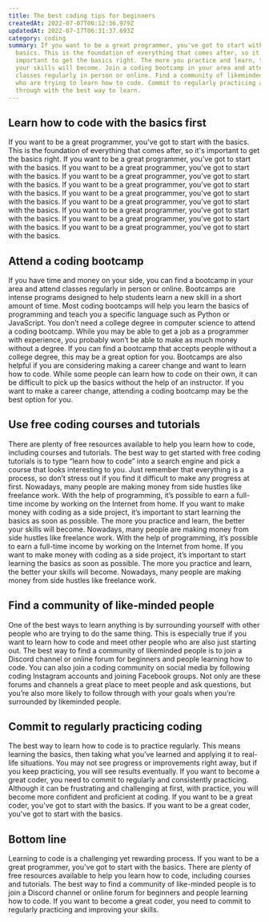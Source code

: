 ```yaml
---
title: The best coding tips for beginners
createdAt: 2022-07-07T06:12:36.979Z
updatedAt: 2022-07-17T06:31:37.693Z
category: coding
summary: If you want to be a great programmer, you've got to start with the
  basics. This is the foundation of everything that comes after, so it's
  important to get the basics right. The more you practice and learn, the better
  your skills will become. Join a coding bootcamp in your area and attend
  classes regularly in person or online. Find a community of likeminded people
  who are trying to learn how to code. Commit to regularly practicing and follow
  through with the best way to learn.
---
```


## Learn how to code with the basics first

If you want to be a great programmer, you've got to start with the basics. This is the foundation of everything that comes after, so it's important to get the basics right. If you want to be a great programmer, you've got to start with the basics. If you want to be a great programmer, you've got to start with the basics. If you want to be a great programmer, you've got to start with the basics. If you want to be a great programmer, you've got to start with the basics. If you want to be a great programmer, you've got to start with the basics. If you want to be a great programmer, you've got to start with the basics. If you want to be a great programmer, you've got to start with the basics. If you want to be a great programmer, you've got to start with the basics. If you want to be a great programmer, you've got to start with the basics.

## Attend a coding bootcamp

If you have time and money on your side, you can find a bootcamp in your area and attend classes regularly in person or online. Bootcamps are intense programs designed to help students learn a new skill in a short amount of time. Most coding bootcamps will help you learn the basics of programming and teach you a specific language such as Python or JavaScript. You don’t need a college degree in computer science to attend a coding bootcamp. While you may be able to get a job as a programmer with experience, you probably won’t be able to make as much money without a degree. If you can find a bootcamp that accepts people without a college degree, this may be a great option for you. Bootcamps are also helpful if you are considering making a career change and want to learn how to code. While some people can learn how to code on their own, it can be difficult to pick up the basics without the help of an instructor. If you want to make a career change, attending a coding bootcamp may be the best option for you.

## Use free coding courses and tutorials

There are plenty of free resources available to help you learn how to code, including courses and tutorials. The best way to get started with free coding tutorials is to type “learn how to code” into a search engine and pick a course that looks interesting to you. Just remember that everything is a process, so don’t stress out if you find it difficult to make any progress at first. Nowadays, many people are making money from side hustles like freelance work. With the help of programming, it’s possible to earn a full-time income by working on the Internet from home. If you want to make money with coding as a side project, it’s important to start learning the basics as soon as possible. The more you practice and learn, the better your skills will become. Nowadays, many people are making money from side hustles like freelance work. With the help of programming, it’s possible to earn a full-time income by working on the Internet from home. If you want to make money with coding as a side project, it’s important to start learning the basics as soon as possible. The more you practice and learn, the better your skills will become. Nowadays, many people are making money from side hustles like freelance work.

## Find a community of like-minded people

One of the best ways to learn anything is by surrounding yourself with other people who are trying to do the same thing. This is especially true if you want to learn how to code and meet other people who are also just starting out. The best way to find a community of likeminded people is to join a Discord channel or online forum for beginners and people learning how to code. You can also join a coding community on social media by following coding Instagram accounts and joining Facebook groups. Not only are these forums and channels a great place to meet people and ask questions, but you’re also more likely to follow through with your goals when you’re surrounded by likeminded people.

## Commit to regularly practicing coding

The best way to learn how to code is to practice regularly. This means learning the basics, then taking what you’ve learned and applying it to real-life situations. You may not see progress or improvements right away, but if you keep practicing, you will see results eventually. If you want to become a great coder, you need to commit to regularly and consistently practicing. Although it can be frustrating and challenging at first, with practice, you will become more confident and proficient at coding. If you want to be a great coder, you've got to start with the basics. If you want to be a great coder, you've got to start with the basics.

## Bottom line

Learning to code is a challenging yet rewarding process. If you want to be a great programmer, you've got to start with the basics. There are plenty of free resources available to help you learn how to code, including courses and tutorials. The best way to find a community of like-minded people is to join a Discord channel or online forum for beginners and people learning how to code. If you want to become a great coder, you need to commit to regularly practicing and improving your skills.
